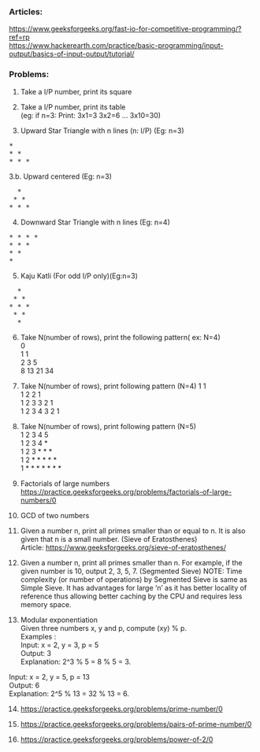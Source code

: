 ### Articles: 
https://www.geeksforgeeks.org/fast-io-for-competitive-programming/?ref=rp  
https://www.hackerearth.com/practice/basic-programming/input-output/basics-of-input-output/tutorial/  

### Problems:   
1.	Take a I/P number, print its square  

2.	Take a I/P number, print its table  
     (eg: if n=3: Print: 3x1=3 3x2=6 ... 3x10=30)  
     
3.	Upward Star Triangle with n lines (n: I/P) (Eg: n=3)  
<pre>
*  
* *  
* * *  
</pre>
 
3.b. Upward centered (Eg: n=3)  
<pre>
  *  
 * *  
* * *  
</pre>
     
4.	Downward Star Triangle with n lines (Eg: n=4)  
<pre>
* * * *  
* * *     
* *    
*  
</pre>

5.	Kaju Katli (For odd I/P only)(Eg:n=3)    
<pre>
  *  
 * *    
* * *      
 * *    
  *   
</pre>

6.	Take N(number of rows), print the following pattern( ex: N=4)  
     0  
     1 1  
     2 3 5  
     8 13 21 34  
    
7.	Take N(number of rows), print following pattern (N=4) 
     1           1    
     1 2       2 1  
     1 2 3   3 2 1    
     1 2 3 4 3 2 1  
    
8.	Take N(number of rows), print following pattern (N=5)  
     1 2 3 4 5  
     1 2 3 4 *  
     1 2 3 * * *  
     1 2 * * * * *  
     1 * * * * * * *  
    
9.	Factorials of large numbers  
https://practice.geeksforgeeks.org/problems/factorials-of-large-numbers/0  

10.	GCD of two numbers  

11.	Given a number n, print all primes smaller than or equal to n. It is also given that n is a small number. (Sieve of Eratosthenes)  
Article: https://www.geeksforgeeks.org/sieve-of-eratosthenes/   

12.	Given a number n, print all primes smaller than n. For example, if the given number is 10, output 2, 3, 5, 7. (Segmented Sieve)
NOTE: Time complexity (or number of operations) by Segmented Sieve is same as Simple Sieve. It has advantages for large ‘n’ as it has better locality of reference thus allowing better caching by the CPU and requires less memory space.  

13.	Modular exponentiation   
Given three numbers x, y and p, compute (xy) % p.  
Examples :  
Input:  x = 2, y = 3, p = 5  
Output: 3  
Explanation: 2^3 % 5 = 8 % 5 = 3.  

Input:  x = 2, y = 5, p = 13    
Output: 6    
Explanation: 2^5 % 13 = 32 % 13 = 6.    

14.	https://practice.geeksforgeeks.org/problems/prime-number/0   

15.	https://practice.geeksforgeeks.org/problems/pairs-of-prime-number/0  
 
16.	https://practice.geeksforgeeks.org/problems/power-of-2/0  
